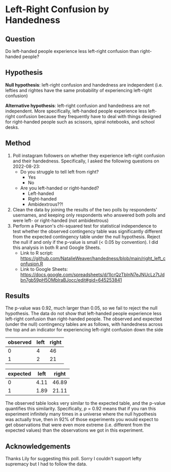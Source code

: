 # Left-Right Confusion by Handedness

## Question

Do left-handed people experience less left-right confusion than right-handed people?

## Hypothesis

**Null hypothesis**: left-right confusion and handedness are independent (i.e. lefties and rightes have the same probability of experiencing left-right confusion)

**Alternative hypothesis**: left-right confusion and handedness are not independent. More specifically, left-handed people experience less left-right confusion because they frequently have to deal with things designed for right-handed people such as scissors, spiral notebooks, and school desks.

## Method

1. Poll instagram followers on whether they experience left-right confusion and their handedness. Specifically, I asked the following questions on 2022-08-23:
    - Do you struggle to tell left from right?
        - Yes
        - No
    - Are you left-handed or right-handed?
        - Left-handed
        - Right-handed
        - Ambidextrous??!
2. Clean the data by joining the results of the two polls by respondents' usernames, and keeping only respondents who answered both polls and were left- or right-handed (not ambidextrous)
3. Perform a Pearson's chi-squared test for statistical independence to test whether the observed contingency table was significantly different from the expected contingency table under the null hypothesis. Reject the null if and only if the p-value is small (< 0.05 by convention). I did this analysis in both R and Google Sheets.
    - Link to R script: https://github.com/NatalieWeaver/handedness/blob/main/right_left_confusion.R
    - Link to Google Sheets: https://docs.google.com/spreadsheets/d/1IcrQzTblnN7eJNUcLz7tJdbn7gb59pH5OMblraBJocc/edit#gid=645253841

## Results

The p-value was 0.92, much larger than 0.05, so we fail to reject the null hypothesis. The data do not show that left-handed people experience less left-right confusion than right-handed people. The observed and expected (under the null) contingency tables are as follows, with handedness across the top and an indicator for experiencing left-right confusion down the side

observed|left|right
---|---|---
0|4|46
1|2|21

expected|left|right
---|---|---
0|4.11|46.89
1|1.89|21.11

The observed table looks very similar to the expected table, and the p-value quantifies this similarity. Specifically, _p_ = 0.92 means that if you ran this experiment infinitely many times in a universe where the null hypothesis was actually true, then in 92% of those experiments you would expect to get observations that were even more extreme (i.e. different from the expected values) than the observations we got in this experiment.

## Acknowledgements

Thanks Lily for suggesting this poll. Sorry I couldn't support lefty supremacy but I had to follow the data.
